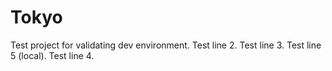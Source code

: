 # Tokyo
Test project for validating dev environment.
Test line 2.
Test line 3.
Test line 5 (local).
Test line 4.
